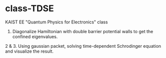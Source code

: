 # class-TDSE
KAIST EE "Quantum Physics for Electronics" class

1. Diagonalize Hamiltonian with double barrier potential walls to get the confined eigenvalues.

2 & 3. Using gaussian packet, solving time-dependent Schrodinger equation and visualize the result.
